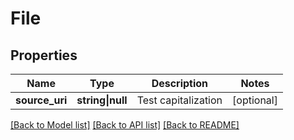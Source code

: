 # File

## Properties

Name | Type | Description | Notes
------------ | ------------- | ------------- | -------------
**source_uri** | **string&vert;null** | Test capitalization | [optional]

[[Back to Model list]](../../README.md#models) [[Back to API list]](../../README.md#api-endpoints) [[Back to README]](../../README.md)
